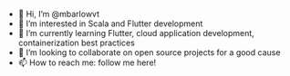- 👋 Hi, I’m @mbarlowvt
- 👀 I’m interested in Scala and Flutter development
- 🌱 I’m currently learning Flutter, cloud application development, containerization best practices
- 💞 I’m looking to collaborate on open source projects for a good cause
- 📫 How to reach me: follow me here!
